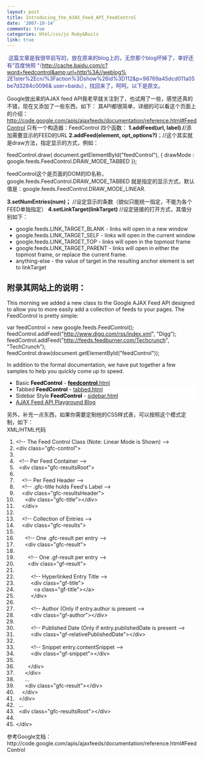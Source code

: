 ```yaml
---
layout: post
title: Introducing_the_AJAX_Feed_API_FeedControl
date: '2007-10-14'
comments: true
categories: Html/css/js Ruby&Rails
link: true
---
```

<span style="color: #333399;"> 这篇文章是我很早前写的，放在原来的blog上的，无奈那个blog坏掉了，幸好还有”百度快照 “（http://cache.baidu.com/c?word=feedcontrol&amp;url=http%3A//weblog% 2E1ster%2Ecn/%3Faction%3Dshow%26id%3D112&amp;p=98769a45dcd011a05be7d3284c0096&amp; user=baidu），找回来了，呵呵。以下是原文。</span>

Google放出来的AJAX feed API我老早就关注到了，也试用了一些，感觉还真的不错，现在又添加了一些东西，如下：
其API都很简单，详细的可以看这个页面上的介绍：
http://code.google.com/apis/ajaxfeeds/documentation/reference.html#FeedControl
只有一个构造器：FeedControl
四个函数：
<strong>1.addFeed(url, label) /</strong>/添加需要显示的FEED的URL
<strong>2.addFeed(element, opt_options?)</strong>；//这个其实就是draw方法，指定显示的方式，例如：

feedControl.draw(
document.getElementById("feedControl"),
{
drawMode : google.feeds.FeedControl.DRAW_MODE_TABBED
});

feedControl这个是页面的DOM的ID名称，google.feeds.FeedControl.DRAW_MODE_TABBED 就是指定的显示方式，默认值是：google.feeds.FeedControl.DRAW_MODE_LINEAR.

<strong>3.setNumEntries(num)；</strong> //设定显示的条数（貌似只能统一指定，不能为各个FEED单独指定）
<strong>4.setLinkTarget(linkTarget)</strong> //设定链接的打开方式，其值分别如下：

* google.feeds.LINK_TARGET_BLANK - links will open in a new window
* google.feeds.LINK_TARGET_SELF - links will open in the current window
* google.feeds.LINK_TARGET_TOP - links will open in the topmost frame
* google.feeds.LINK_TARGET_PARENT - links will open in either the topmost frame, or replace the current frame.
* anything-else - the value of target in the resulting anchor element is set to linkTarget

附录其网站上的说明：
---------------
This morning we added a new class to the Google AJAX Feed API designed to allow you to more easily add a collection of feeds to your pages. The FeedControl is pretty simple:

var feedControl = new google.feeds.FeedControl();
feedControl.addFeed("http://www.digg.com/rss/index.xml", "Digg");
feedControl.addFeed("http://feeds.feedburner.com/Techcrunch", "TechCrunch");
feedControl.draw(document.getElementById("feedControl"));

In addition to the formal documentation, we have put together a few samples to help you quickly come up to speed.
<ul>
	<li>Basic <strong style="color: black; background-color: #ffffff;">FeedControl</strong> - <a href="http://www.google.com/uds/samples/feedapidocs/feedcontrol.html"><strong style="color: black; background-color: #ffffff;">feedcontrol</strong>.html</a></li>
	<li style="background-color: #ffffff;">Tabbed <strong style="color: black;">FeedControl</strong> - <a href="http://www.google.com/uds/samples/feedapidocs/tabbed.html">tabbed.html</a></li>
	<li style="background-color: #ffffff;">Sidebar Style <strong style="color: black;">FeedControl</strong> - <a href="http://www.google.com/uds/samples/feedapidocs/sidebar.html">sidebar.html</a></li>
	<li><a href="http://ajaxfeed.blogspot.com/">AJAX Feed API Playground Blog</a></li>
</ul>
另外，补充一点东西，如果你需要定制他的CSS样式表，可以按照这个模式定制，如下：
<div class="codeText">
<div class="codeHead">XML/HTML代码</div>
<ol class="dp-xml" start="1">
	<li class="alt"><span><span class="comments">&lt;!-- The Feed Control Class (Note: Linear Mode is Shown) --&gt;</span><span>  </span></span></li>
	<li><span><span class="tag">&lt;</span><span class="tag-name">div</span><span> </span><span class="attribute">class</span><span>=</span><span class="attribute-value">"gfc-control"</span><span class="tag">&gt;</span><span>  </span></span></li>
	<li class="alt"><span>  </span></li>
	<li><span>  <span class="comments">&lt;!-- Per Feed Container --&gt;</span><span>  </span></span></li>
	<li class="alt"><span>  <span class="tag">&lt;</span><span class="tag-name">div</span><span> </span><span class="attribute">class</span><span>=</span><span class="attribute-value">"gfc-resultsRoot"</span><span class="tag">&gt;</span><span>  </span></span></li>
	<li><span>  </span></li>
	<li class="alt"><span>    <span class="comments">&lt;!-- Per Feed Header --&gt;</span><span>  </span></span></li>
	<li><span>    <span class="comments">&lt;!-- .gfc-title holds Feed's Label --&gt;</span><span>  </span></span></li>
	<li class="alt"><span>    <span class="tag">&lt;</span><span class="tag-name">div</span><span> </span><span class="attribute">class</span><span>=</span><span class="attribute-value">"gfc-resultsHeader"</span><span class="tag">&gt;</span><span>  </span></span></li>
	<li><span>      <span class="tag">&lt;</span><span class="tag-name">div</span><span> </span><span class="attribute">class</span><span>=</span><span class="attribute-value">"gfc-title"</span><span class="tag">&gt;</span><span class="tag">&lt;/</span><span class="tag-name">div</span><span class="tag">&gt;</span><span>  </span></span></li>
	<li class="alt"><span>    <span class="tag">&lt;/</span><span class="tag-name">div</span><span class="tag">&gt;</span><span>  </span></span></li>
	<li><span>  </span></li>
	<li class="alt"><span>    <span class="comments">&lt;!-- Collection of Entries --&gt;</span><span>  </span></span></li>
	<li><span>    <span class="tag">&lt;</span><span class="tag-name">div</span><span> </span><span class="attribute">class</span><span>=</span><span class="attribute-value">"gfc-results"</span><span class="tag">&gt;</span><span>  </span></span></li>
	<li class="alt"><span>  </span></li>
	<li><span>      <span class="comments">&lt;!-- One .gfc-result per entry --&gt;</span><span>  </span></span></li>
	<li class="alt"><span>      <span class="tag">&lt;</span><span class="tag-name">div</span><span> </span><span class="attribute">class</span><span>=</span><span class="attribute-value">"gfc-result"</span><span class="tag">&gt;</span><span>  </span></span></li>
	<li><span>  </span></li>
	<li class="alt"><span>        <span class="comments">&lt;!-- One .gf-result per entry --&gt;</span><span>  </span></span></li>
	<li><span>        <span class="tag">&lt;</span><span class="tag-name">div</span><span> </span><span class="attribute">class</span><span>=</span><span class="attribute-value">"gf-result"</span><span class="tag">&gt;</span><span>  </span></span></li>
	<li class="alt"><span>  </span></li>
	<li><span>          <span class="comments">&lt;!-- Hyperlinked Entry Title --&gt;</span><span>  </span></span></li>
	<li class="alt"><span>          <span class="tag">&lt;</span><span class="tag-name">div</span><span> </span><span class="attribute">class</span><span>=</span><span class="attribute-value">"gf-title"</span><span class="tag">&gt;</span><span>  </span></span></li>
	<li><span>            <span class="tag">&lt;</span><span class="tag-name">a</span><span> </span><span class="attribute">class</span><span>=</span><span class="attribute-value">"gf-title"</span><span class="tag">&gt;</span><span class="tag">&lt;/</span><span class="tag-name">a</span><span class="tag">&gt;</span><span>  </span></span></li>
	<li class="alt"><span>          <span class="tag">&lt;/</span><span class="tag-name">div</span><span class="tag">&gt;</span><span>  </span></span></li>
	<li><span>  </span></li>
	<li class="alt"><span>          <span class="comments">&lt;!-- Author (Only if entry.author is present --&gt;</span><span>  </span></span></li>
	<li><span>          <span class="tag">&lt;</span><span class="tag-name">div</span><span> </span><span class="attribute">class</span><span>=</span><span class="attribute-value">"gf-author"</span><span class="tag">&gt;</span><span class="tag">&lt;/</span><span class="tag-name">div</span><span class="tag">&gt;</span><span>  </span></span></li>
	<li class="alt"><span>  </span></li>
	<li><span>          <span class="comments">&lt;!-- Published Date (Only if entry.publishedDate is present --&gt;</span><span>  </span></span></li>
	<li class="alt"><span>          <span class="tag">&lt;</span><span class="tag-name">div</span><span> </span><span class="attribute">class</span><span>=</span><span class="attribute-value">"gf-relativePublishedDate"</span><span class="tag">&gt;</span><span class="tag">&lt;/</span><span class="tag-name">div</span><span class="tag">&gt;</span><span>  </span></span></li>
	<li><span>  </span></li>
	<li class="alt"><span>          <span class="comments">&lt;!-- Snippet entry.contentSnippet --&gt;</span><span>  </span></span></li>
	<li><span>          <span class="tag">&lt;</span><span class="tag-name">div</span><span> </span><span class="attribute">class</span><span>=</span><span class="attribute-value">"gf-snippet"</span><span class="tag">&gt;</span><span class="tag">&lt;/</span><span class="tag-name">div</span><span class="tag">&gt;</span><span>  </span></span></li>
	<li class="alt"><span>  </span></li>
	<li><span>        <span class="tag">&lt;/</span><span class="tag-name">div</span><span class="tag">&gt;</span><span>  </span></span></li>
	<li class="alt"><span>      <span class="tag">&lt;/</span><span class="tag-name">div</span><span class="tag">&gt;</span><span>  </span></span></li>
	<li><span>      ...  </span></li>
	<li class="alt"><span>      <span class="tag">&lt;</span><span class="tag-name">div</span><span> </span><span class="attribute">class</span><span>=</span><span class="attribute-value">"gfc-result"</span><span class="tag">&gt;</span><span class="tag">&lt;/</span><span class="tag-name">div</span><span class="tag">&gt;</span><span>  </span></span></li>
	<li><span>    <span class="tag">&lt;/</span><span class="tag-name">div</span><span class="tag">&gt;</span><span>  </span></span></li>
	<li class="alt"><span>  <span class="tag">&lt;/</span><span class="tag-name">div</span><span class="tag">&gt;</span><span>  </span></span></li>
	<li><span>  ...  </span></li>
	<li class="alt"><span>  <span class="tag">&lt;</span><span class="tag-name">div</span><span> </span><span class="attribute">class</span><span>=</span><span class="attribute-value">"gfc-resultsRoot"</span><span class="tag">&gt;</span><span class="tag">&lt;/</span><span class="tag-name">div</span><span class="tag">&gt;</span><span>  </span></span></li>
	<li><span>  </span></li>
	<li class="alt"><span><span class="tag">&lt;/</span><span class="tag-name">div</span><span class="tag">&gt;</span><span>  </span></span></li>
</ol>
</div>
参考Google文档：http://code.google.com/apis/ajaxfeeds/documentation/reference.html#FeedControl
